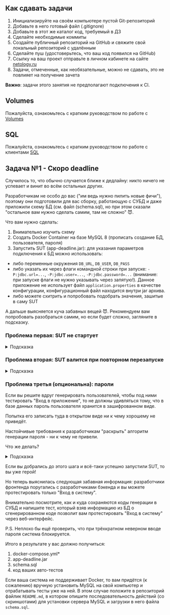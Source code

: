 ## Как сдавать задачи

1. Инициализируйте на своём компьютере пустой Git-репозиторий
1. Добавьте в него готовый файл (.gitignore)
1. Добавьте в этот же каталог код, требуемый в ДЗ
1. Сделайте необходимые коммиты
1. Создайте публичный репозиторий на GitHub и свяжите свой локальный репозиторий с удалённым
1. Сделайте пуш (удостоверьтесь, что ваш код появился на GitHub)
1. Ссылку на ваш проект отправьте в личном кабинете на сайте [netology.ru](https://netology.ru)
1. Задачи, отмеченные, как необязательные, можно не сдавать, это не повлияет на получение зачета

**Важно**: задачи этого занятия не предполагают подключения к CI.

## Volumes

Пожалуйста, ознакомьтесь с кратким руководством по работе с [Volumes](https://github.com/netology-code/aqa-homeworks/blob/master/sql/volumes.md)

## SQL

Пожалуйста, ознакомьтесь с кратким руководством по работе с клиентами [SQL](https://github.com/netology-code/aqa-homeworks/blob/master/sql/mysql-psql.md)

## Задача №1 - Скоро deadline

Случилось то, что обычно случается ближе к дедлайну: никто ничего не успевает и винит во всём остальных других.

Разработчикам не особо до вас ("им ведь нужно пилить новые фичи"), поэтому они подготовили для вас сборку, работающую с СУБД и даже приложили схему БД (см. файл (schema.sql), но при этом сказали "остальное вам нужно сделать самим, там не сложно" 😈.

Что вам нужно сделать:
1. Внимательно изучить схему
1. Создать Docker Container на базе MySQL 8 (прописать создание БД, пользователя, пароля)
1. Запустить SUT (app-deadline.jar): для указания параметров подключения к БД можно использовать:
- либо переменные окружения `DB_URL`, `DB_USER`, `DB_PASS`
- либо указать их через флаги командной строки при запуске: `-P:jdbc.url=...`, `-P:jdbc.user=...`, `-P:jdbc.password=...` (внимание: при запуске флаги не нужно указывать через запятую!). Данное приложение не использует файл `application.properties` в качестве конфигурации, конфигурационный файл находится внутри jar архива.
- либо можете схитрить и попробовать подобрать значения, зашитые в саму SUT

А дальше выясняется куча забавных вещей 😈. Рекомендуем вам попробовать разобраться самим, но если будет сложно, загляните в подсказку.

### Проблема первая: SUT не стартует

<details>
   <summary>Подсказка</summary>

Проблема: SUT не создаёт самостоятельно таблицы в БД.

Поэтому вам нужно сходить на сайт-описание Docker Image MySQL и посмотреть, как при инициализации скармливать схему (будет использоваться технология volumes).
</details>

### Проблема вторая: SUT валится при повторном перезапуске

<details>
   <summary>Подсказка</summary>

Проблема: SUT вставляет в БД демо-данные, а поскольку там есть ограничение уникальности, это приводит к ошибкам.

Поэтому вам нужно где-то настроить вычистку данных за SUT.
</details>

### Проблема третья (опциональна): пароли

Если вы решите вдруг генерировать пользователей, чтобы под ними тестировать "Вход в приложение", то не должны удивляться тому, что в базе данных пароль пользователя хранится в зашифрованном виде.

Попытка его записать туда в открытом виде ни к чему хорошему не приведёт.

Настойчивые требования к разработчикам "раскрыть" алгоритм генерации пароля - ни к чему не привели.

Что же делать?

<details>
   <summary>Подсказка</summary>

Если вы внимательно присмотритесь к демо-данным, то они очень похожи (прямо подозрительно) на те, что были в одной из предыдущих задач.

Значит вы можете попробовать использовать уже готовые "зашифрованные пароли", зная то, какие они были в незашифрованном виде.
</details>

Если вы добрались до этого шага и всё-таки успешно запустили SUT, то вы уже герой!

Но теперь выяснилась следующая забавная информация: разработчики фронтенда поругались с разработчиками бэкенда и вы можете протестировать только "Вход в систему".

Внимательно посмотрите, как и куда сохраняются коды генерации в СУБД и напишите тест, который взяв информацию из БД о сгенерированном коде позволит вам протестировать "Вход в систему" через веб-интерфейс.

P.S. Неплохо бы ещё проверить, что при трёхкратном неверном вводе пароля система блокируется.

Итого в результате у вас должно получиться:
1. docker-compose.yml*
1. app-deadline.jar
1. schema.sql
1. код ваших авто-тестов

Если ваша система не поддерживает Docker, то вам придётся (к сожалению) вручную установить MySQL на свой компьютер и отрабатывать тесты уже на ней. В этом случае положите в репозиторий файлик `README.md`, в котором опишите последовательность действий (со скриншотами) для установки сервера MySQL и загрузки в него файла `schema.sql`.